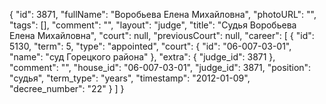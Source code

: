 {
    "id": 3871,
    "fullName": "Воробьева Елена Михайловна",
    "photoURL": "",
    "tags": [],
    "comment": "",
    "layout": "judge",
    "title": "Судья Воробьева Елена Михайловна",
    "court": null,
    "previousCourt": null,
    "career": [
        {
            "id": 5130,
            "term": 5,
            "type": "appointed",
            "court": {
                "id": "06-007-03-01",
                "name": "суд Горецкого района"
            },
            "extra": {
                "judge_id": 3871
            },
            "comment": "",
            "house_id": "06-007-03-01",
            "judge_id": 3871,
            "position": "судья",
            "term_type": "years",
            "timestamp": "2012-01-09",
            "decree_number": "22"
        }
    ]
}